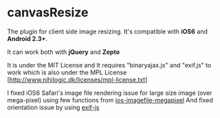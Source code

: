 canvasResize
=============

The plugin for client side image resizing. It's compatible with **iOS6** and **Android 2.3+**. 

It can work both with **jQuery** and **Zepto**

It is under the MIT License and It requires "binaryajax.js" and "exif.js" 
to work which is also under the MPL License [http://www.nihilogic.dk/licenses/mpl-license.txt]

I fixed iOS6 Safari's image file rendering issue for large size image (over mega-pixel) using few functions from 
[ios-imagefile-megapixel](https://github.com/stomita/ios-imagefile-megapixel)
And fixed orientation issue by using 
[exif-js](https://github.com/jseidelin/exif-js)
